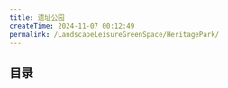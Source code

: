 ```yaml
---
title: 遗址公园
createTime: 2024-11-07 00:12:49
permalink: /LandscapeLeisureGreenSpace/HeritagePark/
---
```



## 目录

